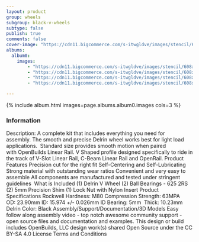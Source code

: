 ```yaml
---
layout: product
group: wheels
subgroup: black-v-wheels
subtype: false
publish: true
comments: false
cover-image: "https://cdn11.bigcommerce.com/s-itwgldve/images/stencil/608x608/products/100/4244/delrin_v_wheel_kit_profile_picture__69649.1675310613.png?c=2"
albums:
  album0:
    images:
        - "https://cdn11.bigcommerce.com/s-itwgldve/images/stencil/608x608/products/100/4244/delrin_v_wheel_kit_profile_picture__69649.1675310613.png?c=2"
        - "https://cdn11.bigcommerce.com/s-itwgldve/images/stencil/608x608/products/100/4251/delrin_v_wheel_in_use_pic__64173.1675310613.png?c=2"
        - "https://cdn11.bigcommerce.com/s-itwgldve/images/stencil/608x608/products/100/2534/delrin_vwheel_kit_i2_w_1__13126.1675310613.jpg?c=2"
        - "https://cdn11.bigcommerce.com/s-itwgldve/images/stencil/608x608/products/100/2532/delrin_vwheel_kit_i1_w_1__20959.1675310613.jpg?c=2"

---
```


{% include album.html images=page.albums.album0.images cols=3 %}

### Information

Description:
 A complete kit that includes everything you need for assembly. The smooth and precise Delrin wheel works best for light load applications.  Standard size provides smooth motion when paired with OpenBuilds Linear Rail. V Shaped profile designed specifically to ride in the track of V-Slot Linear Rail, C-Beam Linear Rail and OpenRail. Product Features  Precision cut for the right fit Self-Centering and Self-Lubricating Strong material with outstanding wear ratios Convenient and very easy to assemble All components are manufactured and tested under stringent guidelines   What is Included  (1) Delrin V Wheel (2) Ball Bearings - 625 2RS (2) 5mm Precision Shim (1) Lock Nut with Nylon Insert  Product Specifications  Rockwell Hardness: M80 Compression Strength: 63MPA OD: 23.90mm ID: 15.974 +/- 0.026mm ID Bearing: 5mm  Thick: 10.23mm Delrin Color: Black   Assembly/Support/Documentation/3D Models   Easy follow along assembly video - top notch awesome community support - open source files and documentation and examples. This design or build includes  OpenBuilds, LLC design work(s) shared Open Source under the CC BY-SA 4.0 License Terms and Conditions  

